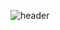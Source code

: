 ![header](https://capsule-render.vercel.app/api?type=wave&color=auto&height=300&section=header&text=Kim%20Ki%20Ju&fontSize=90)

